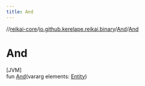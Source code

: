 ```yaml
---
title: And
---
```

//[reikai-core](../../../index.html)/[io.github.kerelape.reikai.binary](../index.html)/[And](index.html)/[And](-and.html)



# And



[JVM]\
fun [And](-and.html)(vararg elements: [Entity](../../io.github.kerelape.reikai/-entity/index.html))





